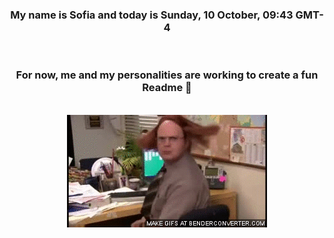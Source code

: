 


<div align="center">
<h3 >My name is Sofia and today is Sunday, 10 October, 09:43 GMT-4</h3><br>
<h3 >For now, me and my personalities are working to create a fun Readme 👋
</h3><br>
<img src='img/dwight.gif' alt='working...'/>
</div>
